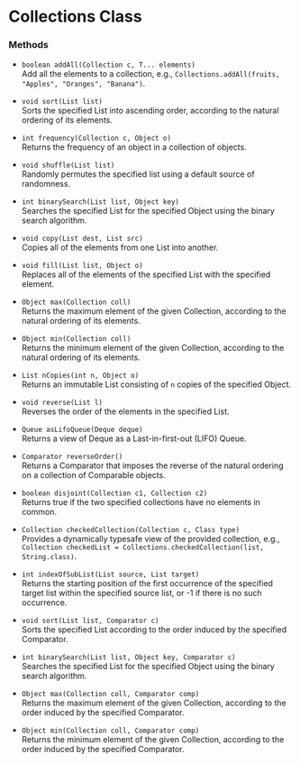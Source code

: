 # Collections Class

### Methods

- `boolean addAll(Collection c, T... elements)`  
  Add all the elements to a collection, e.g., `Collections.addAll(fruits, "Apples", "Oranges", "Banana")`.

- `void sort(List list)`  
  Sorts the specified List into ascending order, according to the natural ordering of its elements.

- `int frequency(Collection c, Object o)`  
  Returns the frequency of an object in a collection of objects.

- `void shuffle(List list)`  
  Randomly permutes the specified list using a default source of randomness.

- `int binarySearch(List list, Object key)`  
  Searches the specified List for the specified Object using the binary search algorithm.

- `void copy(List dest, List src)`  
  Copies all of the elements from one List into another.

- `void fill(List list, Object o)`  
  Replaces all of the elements of the specified List with the specified element.

- `Object max(Collection coll)`  
  Returns the maximum element of the given Collection, according to the natural ordering of its elements.

- `Object min(Collection coll)`  
  Returns the minimum element of the given Collection, according to the natural ordering of its elements.

- `List nCopies(int n, Object o)`  
  Returns an immutable List consisting of `n` copies of the specified Object.

- `void reverse(List l)`  
  Reverses the order of the elements in the specified List.

- `Queue asLifoQueue(Deque deque)`  
  Returns a view of Deque as a Last-in-first-out (LIFO) Queue.

- `Comparator reverseOrder()`  
  Returns a Comparator that imposes the reverse of the natural ordering on a collection of Comparable objects.

- `boolean disjoint(Collection c1, Collection c2)`  
  Returns true if the two specified collections have no elements in common.

- `Collection checkedCollection(Collection c, Class type)`  
  Provides a dynamically typesafe view of the provided collection, e.g., `Collection checkedList = Collections.checkedCollection(list, String.class)`.

- `int indexOfSubList(List source, List target)`  
  Returns the starting position of the first occurrence of the specified target list within the specified source list, or -1 if there is no such occurrence.

- `void sort(List list, Comparator c)`  
  Sorts the specified List according to the order induced by the specified Comparator.

- `int binarySearch(List list, Object key, Comparator c)`  
  Searches the specified List for the specified Object using the binary search algorithm.

- `Object max(Collection coll, Comparator comp)`  
  Returns the maximum element of the given Collection, according to the order induced by the specified Comparator.

- `Object min(Collection coll, Comparator comp)`  
  Returns the minimum element of the given Collection, according to the order induced by the specified Comparator.
